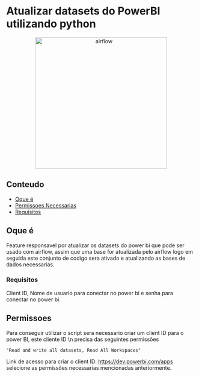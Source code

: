 # Atualizar datasets do PowerBI utilizando python

<p align="center">
  <img src="/src/ariflow+power_bi.png" width="350" title="airflow com power bi" alt="airflow">
</p>

## Conteudo

- [Oque é](#getting_started)
- [Permissoes Necessarias](#Permissoes_Necessarias)
- [Requisitos](#requisitos)

## Oque é <a name = "getting_started"></a>

Feature responsavel por atualizar os datasets do power bi que pode ser usado com airflow, assim que uma base for atualizada pelo airflow logo em seguida este conjunto de codigo sera ativado e atualizando as bases de dados necessarias.

### Requisitos <a name = "requisitos"></a>

Client ID, Nome de usuario para conectar no power bi e senha para conectar no power bi.

## Permissoes <a name = "Permissoes_Necessarias"></a>

Para conseguir utilizar o script sera necessario criar um client ID para o power BI, este cliente ID \n
precisa das seguintes permissões 
```
"Read and write all datasets, Read All Workspaces"
```
Link de acesso para criar o client ID: https://dev.powerbi.com/apps selecione as permissões necessarias mencionadas anteriormente.